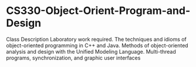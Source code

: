 # CS330-Object-Orient-Program-and-Design
Class Description 
Laboratory work required. The techniques and idioms of object-oriented programming in C++ and Java. Methods of 
object-oriented analysis and design with the Unified Modeling Language. Multi-thread programs, synchronization, 
and graphic user interfaces
